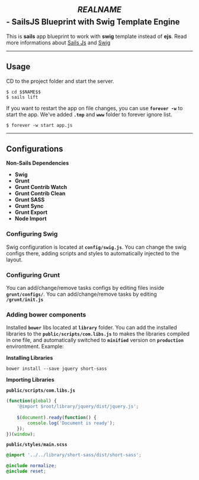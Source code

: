 ## **$$REALNAME$$ - SailsJS Blueprint with Swig Template Engine**

This is **sails** app blueprint to work with **swig** template instead of **ejs**.
Read more informations about [Sails Js](http://sailsjs.org) and [Swig](http://paularmstrong.github.io/swig/)

***
## **Usage**

CD to the project folder and start the server.

```
$ cd $$NAME$$
$ sails lift
```

If you want to restart the app on file changes, you can use **`forever -w`** to start the app.
We've added **`.tmp`** and **`www`** folder to forever ignore list.

```
$ forever -w start app.js
```

***
## **Configurations**

**Non-Sails Dependencies**

* **Swig**
* **Grunt**
* **Grunt Contrib Watch**
* **Grunt Contrib Clean**
* **Grunt SASS**
* **Grunt Sync**
* **Grunt Export**
* **Node Import**


### **Configuring Swig**

Swig configuration is located at **`config/swig.js`**. You can change the swig configs there, adding scripts and styles
to automatically injected to the layout.

### **Configuring Grunt**

You can add/change/remove tasks configs by editing files inside **`grunt/configs/`**.
You can add/change/remove tasks by editing **`/grunt/init.js`**
 
### **Adding bower components**

Installed **`bower`** libs located at **`library`** folder.
You can add the installed libraries to the **`public/scripts/com.libs.js`** to makes the libraries compiled in one file, and
automatically switched to **`minified`** version on **`production`** environtment. Example:

**Installing Libraries**

```
bower install --save jquery short-sass
```

**Importing Libraries**

**`public/scripts/com.libs.js`**

```js
(function(global) {
	'@import $root/library/jquery/dist/jquery.js';
	
	$(document).ready(function() {
		console.log('Document is ready');
	});
})(window);
```

**`public/styles/main.scss`**

```scss
@import '../../library/short-sass/dist/short-sass';

@include normalize;
@include reset;
```
